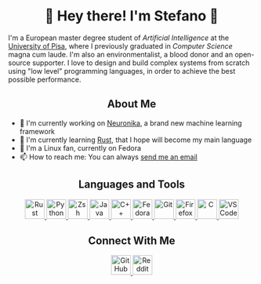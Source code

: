 <h1 align='center'><b>👋 Hey there! I'm Stefano 👋</b></h1>

I'm a European master degree student of *Artificial Intelligence* at the [University of Pisa], where I previously graduated in *Computer Science* magna cum laude. I'm also an environmentalist, a blood donor and an open-source supporter. I love to design and build complex systems from scratch using "low level" programming languages, in order to achieve the best possible performance. 

<h2 align='center'><b>About Me</b></h2>

- 🔭 I'm currently working on [Neuronika], a brand new machine learning framework
- 🌱 I'm currently learning [Rust], that I hope will become my main language
- :penguin: I'm a Linux fan, currently on Fedora
- 📫 How to reach me: You can always [send me an email]

[University of Pisa]: https://di.unipi.it/en/
[Neuronika]: https://github.com/neuronika/neuronika
[Rust]: https://www.rust-lang.org/
[send me an email]: mailto:stefanopacchini@yahoo.it

<h2 align='center'><b>Languages and Tools</b></h2>

<p align='center'>
    <a href='https://www.rust-lang.org/'>
        <img src='https://cdn.jsdelivr.net/npm/simple-icons@5.2.0/icons/rust.svg' alt='Rust' height='40'>
    </a>
    <a href='https://www.python.org/'>
        <img src='https://cdn.jsdelivr.net/npm/simple-icons@5.2.0/icons/python.svg' alt='Python' height='40'>
    </a>
    <a href='https://www.zsh.org/'>
        <img src='https://cdn.jsdelivr.net/npm/simple-icons@5.2.0/icons/gnubash.svg' alt='Zsh' height='40'>
    </a>
    <a href='https://www.java.com/en/'>
        <img src='https://cdn.jsdelivr.net/npm/simple-icons@5.2.0/icons/java.svg' alt='Java' height='40'>
    </a>
    <a href='https://en.cppreference.com/w/cpp'>
        <img src='https://cdn.jsdelivr.net/npm/simple-icons@5.2.0/icons/cplusplus.svg' alt='C++' height='40'>
    </a>
    <a href='https://getfedora.org/'>
        <img src='https://cdn.jsdelivr.net/npm/simple-icons@5.2.0/icons/fedora.svg' alt='Fedora' height='40'>
    </a>
    <a href='https://git-scm.com/'>
        <img src='https://cdn.jsdelivr.net/npm/simple-icons@5.2.0/icons/git.svg' alt='Git' height='40'>
    </a>
    <a href='https://www.mozilla.org/en-US/firefox/'>
        <img src='https://cdn.jsdelivr.net/npm/simple-icons@5.2.0/icons/firefoxbrowser.svg' alt='Firefox' height='40'>
    </a>
    <a href='https://en.cppreference.com/w/c'>
        <img src='https://cdn.jsdelivr.net/npm/simple-icons@5.2.0/icons/c.svg' alt='C' height='40'>
    </a>
    <a href='https://code.visualstudio.com/'>
        <img src='https://cdn.jsdelivr.net/npm/simple-icons@5.2.0/icons/visualstudiocode.svg' alt='VSCode' height='40'>
    </a>
</p>

<h2 align='center'><b>Connect With Me</b></h2>

<p align='center'>
    <a href='https://github.com/ste-pac'>
        <img src='https://cdn.jsdelivr.net/npm/simple-icons@5.2.0/icons/github.svg' alt='GitHub' height='40'>
    </a>
    <a href='https://www.reddit.com/user/RadentisAkrom'>
        <img src='https://cdn.jsdelivr.net/npm/simple-icons@5.2.0/icons/reddit.svg' alt='Reddit' height='40'>
    </a>
</p>
